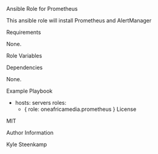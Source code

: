 Ansible Role for Prometheus

This ansible role will install Prometheus and AlertManager

Requirements

None.

Role Variables

Dependencies

None.

Example Playbook

- hosts: servers
  roles:
    - { role: oneafricamedia.prometheus }
License

MIT

Author Information

Kyle Steenkamp
